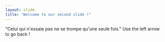 ```yaml
---
layout: slide
title: "Welcome to our second slide !"
---
```

"Celui qui n'essaie pas ne se trompe qu'une seule fois."
Use the left arrow to go back !